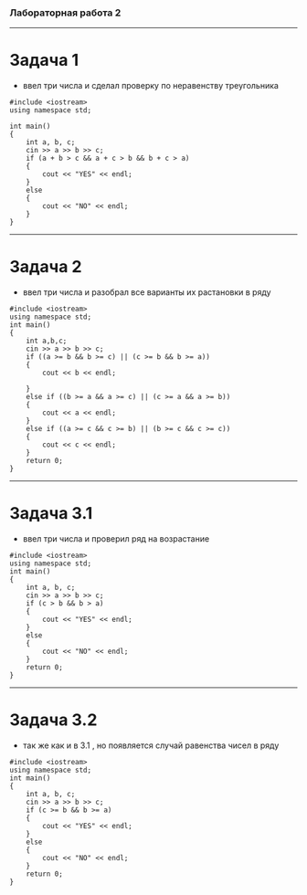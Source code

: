 ### Лабораторная работа 2
***
# Задача 1
* ввел три числа и сделал проверку по неравенству треугольника
```
#include <iostream>
using namespace std;

int main()
{
	int a, b, c;
	cin >> a >> b >> c;
	if (a + b > c && a + c > b && b + c > a)
	{
		cout << "YES" << endl;
	}
	else 
	{
		cout << "NO" << endl;
	}
}

```
***
# Задача 2
* ввел три числа и разобрал все варианты их растановки в ряду
```
#include <iostream>
using namespace std;
int main()
{
    int a,b,c;
    cin >> a >> b >> c;
    if ((a >= b && b >= c) || (c >= b && b >= a))
    {
        cout << b << endl;

    }
    else if ((b >= a && a >= c) || (c >= a && a >= b))
    {
        cout << a << endl;
    }
    else if ((a >= c && c >= b) || (b >= c && c >= c))
    {
        cout << c << endl;
    }
    return 0;
}
```
***
# Задача 3.1
* ввел три числа и проверил ряд на возрастание
```
#include <iostream>
using namespace std;
int main()
{
    int a, b, c;
    cin >> a >> b >> c;
    if (c > b && b > a)
    {
        cout << "YES" << endl;
    }
    else
    {
        cout << "NO" << endl;
    }
    return 0;
}

```
***
# Задача 3.2
* так же как и в 3.1 , но появляется случай равенства чисел в ряду
```
#include <iostream>
using namespace std;
int main()
{
    int a, b, c;
    cin >> a >> b >> c;
    if (c >= b && b >= a)
    {
        cout << "YES" << endl;
    }
    else
    {
        cout << "NO" << endl;
    }
    return 0;
}
```
